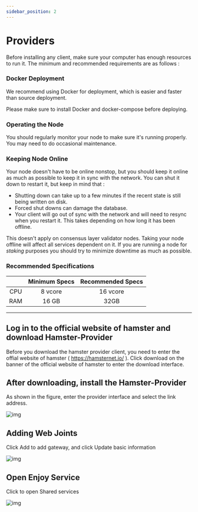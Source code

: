 ```yaml
---
sidebar_position: 2
---
```


# Providers

Before installing any client, make sure your computer has enough resources to run it. The minimum and recommended requirements are as follows :

### Docker Deployment

We recommend using Docker for deployment, which is easier and faster than source deployment.

Please make sure to install Docker and docker-compose before deploying.

### Operating the Node

You should regularly monitor your node to make sure it's running properly. You may need to do occasional maintenance.

### Keeping Node Online

Your node doesn't have to be online nonstop, but you should keep it online as much as possible to keep it in sync with the network. You can shut it down to restart it, but keep in mind that :

- Shutting down can take up to a few minutes if the recent state is still being written on disk.
- Forced shut downs can damage the database.
- Your client will go out of sync with the network and will need to resync when you restart it. This takes depending on how long it has been offline.

This doesn't apply on consensus layer validator nodes. Taking your node offline will affect all services dependent on it. If you are running a node for _staking_ purposes you should try to minimize downtime as much as possible.

### Recommended Specifications

|     | Minimum Specs | Recommended Specs |
| :-: | :-----------: | :---------------: |
| CPU |    8 vcore    |     16 vcore      |
| RAM |     16 GB     |       32GB        |

---

## Log in to the official website of hamster and download Hamster-Provider

Before you download the hamster provider client, you need to enter the offial website of hamster ( https://hamsternet.io/ ). Click download on the banner of the official website of hamster to enter the download interface.

## After downloading, install the Hamster-Provider

As shown in the figure, enter the provider interface and select the link address.

![img](/img/pages/u3048.png)

## Adding Web Joints

Click Add to add gateway, and click Update basic information

![img](/img/pages/u3049.png)

## Open Enjoy Service

Click to open Shared services

![img](/img/pages/u3050.png)
